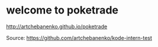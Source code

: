 # welcome to poketrade
http://artchebanenko.github.io/poketrade

Source: https://github.com/artchebanenko/kode-intern-test
